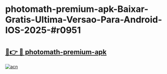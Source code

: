 # photomath-premium-apk-Baixar-Gratis-Ultima-Versao-Para-Android-IOS-2025-#r0951

# <h2><a href="https://ainizakaria.my?title=photomath-premium-apk&ref=24M">🔗👉 🔴 photomath-premium-apk</a></h2>

[![acn](https://github.com/user-attachments/assets/0f9c940e-d8b0-45ae-aac7-cd30a18b3e1c)](https://ainizakaria.my?title=photomath-premium-apk&ref=24M)

